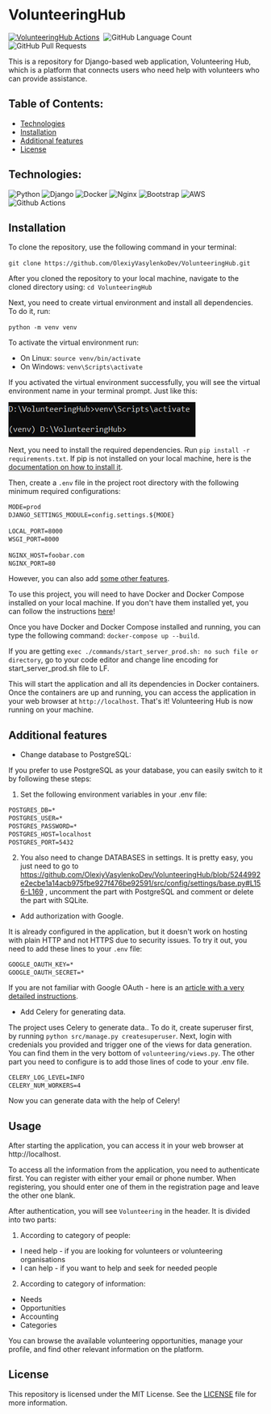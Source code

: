 # VolunteeringHub

[![VolunteeringHub Actions](https://github.com/AlexeyVasilenkoDev/VolunteeringHub/actions/workflows/actions.yml/badge.svg)](https://github.com/AlexeyVasilenkoDev/VolunteeringHub/actions/workflows/actions.yml)
<img alt="" src="https://img.shields.io/github/repo-size/OlexiyVasylenkoDev/VolunteeringHub" />
<img alt="GitHub Language Count" src="https://img.shields.io/github/languages/count/OlexiyVasylenkoDev/VolunteeringHub" />
<img alt="GitHub Pull Requests" src="https://img.shields.io/github/issues-pr-closed/OlexiyVasylenkoDev/VolunteeringHub" />

This is a repository for Django-based web application, Volunteering Hub, which is a platform that connects users who
need help with volunteers who can provide assistance.

## Table of Contents:

* [Technologies](#technologies)
* [Installation](#installation)
* [Additional features](#additional-features)
* [License](#License)

## Technologies:

![Python](https://img.shields.io/badge/Python-FFD43B?style=for-the-badge&logo=python&logoColor=white)
![Django](https://img.shields.io/badge/Django-092E20?style=for-the-badge&logo=django&logoColor=white)
![Docker](https://img.shields.io/badge/Docker-2CA5E0?style=for-the-badge&logo=docker&logoColor=white)
![Nginx](https://img.shields.io/badge/Nginx-009639?style=for-the-badge&logo=nginx&logoColor=white)
![Bootstrap](https://img.shields.io/badge/bootstrap-%23563D7C.svg?style=for-the-badge&logo=bootstrap&logoColor=white)
![AWS](https://img.shields.io/badge/AWS-%23FF9900.svg?style=for-the-badge&logo=amazon-aws&logoColor=white)
![Github Actions](https://img.shields.io/badge/github%20actions-%232671E5.svg?style=for-the-badge&logo=githubactions&logoColor=white)

## Installation

To clone the repository, use the following command in your terminal:

`git clone https://github.com/OlexiyVasylenkoDev/VolunteeringHub.git`

After you cloned the repository to your local machine, navigate to the cloned directory using:
`cd VolunteeringHub`

Next, you need to create virtual environment and install all dependencies. To do it, run:

`python -m venv venv`

To activate the virtual environment run:

* On Linux: `source venv/bin/activate`
* On Windows: `venv\Scripts\activate`

If you activated the virtual environment successfully, you will see the virtual environment name in your terminal
prompt.
Just like this:

![venv-activated](src/static/assets/img/venv-activated.PNG)

Next, you need to install the required dependencies. Run `pip install -r requirements.txt`.
If pip is not installed on your local machine, here is
the [documentation on how to install it](https://pip.pypa.io/en/stable/installation/).

Then, create a `.env` file in the project root directory with the following minimum required configurations:

```
MODE=prod
DJANGO_SETTINGS_MODULE=config.settings.${MODE}

LOCAL_PORT=8000
WSGI_PORT=8000

NGINX_HOST=foobar.com
NGINX_PORT=80
```

However, you can also add [some other features](#additional-features).

To use this project, you will need to have Docker and Docker Compose installed on your local machine. If you don't have
them installed yet, you can follow the instructions [here](https://docs.docker.com/compose/install/)!

Once you have Docker and Docker Compose installed and running, you can type the following command:
`docker-compose up --build`.

If you are getting `exec ./commands/start_server_prod.sh: no such file or directory`, go to your code editor and change line encoding for start_server_prod.sh file to LF.

This will start the application and all its dependencies in Docker containers.
Once the containers are up and running, you can access the application in your web browser at `http://localhost`. That's
it! Volunteering Hub is now running on your machine.

## Additional features

* Change database to PostgreSQL:

If you prefer to use PostgreSQL as your database, you can easily switch to it by following these steps:

1. Set the following environment variables in your .env file:

```
POSTGRES_DB=*
POSTGRES_USER=*
POSTGRES_PASSWORD=*
POSTGRES_HOST=localhost
POSTGRES_PORT=5432
```

2. You also need to change DATABASES in settings. It is pretty easy, you just need to go
   to https://github.com/OlexiyVasylenkoDev/VolunteeringHub/blob/5244992e2ecbe1a14acb975fbe927f476be92591/src/config/settings/base.py#L156-L169
   , uncomment the part with PostgreSQL and comment or delete the part with SQLite.

* Add authorization with Google.

It is already configured in the application, but it doesn't work on hosting with plain HTTP and not HTTPS due
to security issues. To try it out, you need to add these lines to your `.env` file:

```
GOOGLE_OAUTH_KEY=*
GOOGLE_OAUTH_SECRET=*
```

If you are not familiar with Google OAuth - here is
an [article with a very detailed instructions](https://www.section.io/engineering-education/django-google-oauth/).

* Add Celery for generating data.

The project uses Celery to generate data..
To do it, create superuser first, by running `python src/manage.py createsuperuser`. Next, login
with credenials you provided and trigger one of the views for data generation. You can find them in the very bottom
of `volunteering/views.py`.
The other part you need to configure is to add those lines of code to your .env file.

```
CELERY_LOG_LEVEL=INFO
CELERY_NUM_WORKERS=4
```

Now you can generate data with the help of Celery!

## Usage

After starting the application, you can access it in your web browser at http://localhost.

To access all the information from the application, you need to authenticate first. You can register with either your
email or phone number. When registering, you should enter one of them in the registration page and leave the other one
blank.

After authentication, you will see `Volunteering` in the header. It is divided into two parts:

1. According to category of people:

* I need help - if you are looking for volunteers or volunteering organisations
* I can help - if you want to help and seek for needed people

2. According to category of information:

* Needs
* Opportunities
* Accounting
* Categories

You can browse the available volunteering opportunities, manage your profile, and find other relevant information on the
platform.

## License

This repository is licensed under the MIT License. See
the [LICENSE](https://github.com/OlexiyVasylenkoDev/VolunteeringHub/blob/5244992e2ecbe1a14acb975fbe927f476be92591/LICENSE)
file for more information.
